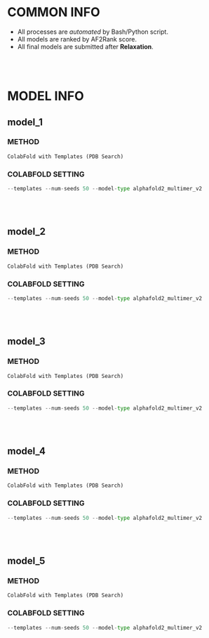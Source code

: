 # COMMON INFO
* All processes are *automated* by Bash/Python script.
* All models are ranked by AF2Rank score.
* All final models are submitted after **Relaxation**.
<br/>
<br/>

# MODEL INFO
## model_1
### METHOD
    ColabFold with Templates (PDB Search)
### COLABFOLD SETTING
```python
--templates --num-seeds 50 --model-type alphafold2_multimer_v2
```
<br/>
<br/>

## model_2
### METHOD
    ColabFold with Templates (PDB Search)
### COLABFOLD SETTING
```python
--templates --num-seeds 50 --model-type alphafold2_multimer_v2
```
<br/>
<br/>

## model_3
### METHOD
    ColabFold with Templates (PDB Search)
### COLABFOLD SETTING
```python
--templates --num-seeds 50 --model-type alphafold2_multimer_v2
```
<br/>
<br/>

## model_4
### METHOD
    ColabFold with Templates (PDB Search)
### COLABFOLD SETTING
```python
--templates --num-seeds 50 --model-type alphafold2_multimer_v2
```
<br/>
<br/>

## model_5
### METHOD
    ColabFold with Templates (PDB Search)
### COLABFOLD SETTING
```python
--templates --num-seeds 50 --model-type alphafold2_multimer_v2
```
<br/>
<br/>
    